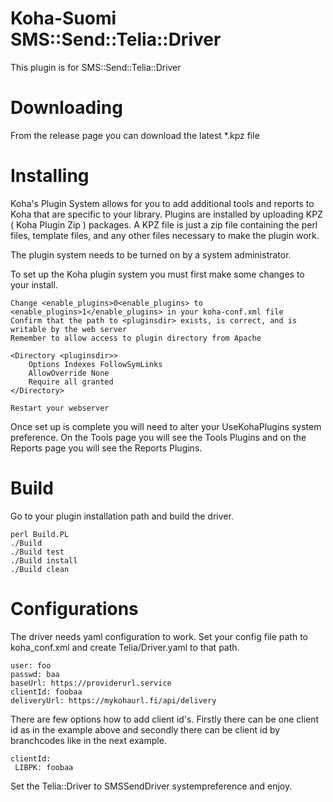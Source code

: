 # Koha-Suomi SMS::Send::Telia::Driver

This plugin is for SMS::Send::Telia::Driver

# Downloading

From the release page you can download the latest \*.kpz file

# Installing

Koha's Plugin System allows for you to add additional tools and reports to Koha that are specific to your library. Plugins are installed by uploading KPZ ( Koha Plugin Zip ) packages. A KPZ file is just a zip file containing the perl files, template files, and any other files necessary to make the plugin work.

The plugin system needs to be turned on by a system administrator.

To set up the Koha plugin system you must first make some changes to your install.

    Change <enable_plugins>0<enable_plugins> to <enable_plugins>1</enable_plugins> in your koha-conf.xml file
    Confirm that the path to <pluginsdir> exists, is correct, and is writable by the web server
    Remember to allow access to plugin directory from Apache

    <Directory <pluginsdir>>
        Options Indexes FollowSymLinks
        AllowOverride None
        Require all granted
    </Directory>

    Restart your webserver

Once set up is complete you will need to alter your UseKohaPlugins system preference. On the Tools page you will see the Tools Plugins and on the Reports page you will see the Reports Plugins.

# Build

Go to your plugin installation path and build the driver.

    perl Build.PL
    ./Build
    ./Build test
    ./Build install
    ./Build clean

# Configurations

The driver needs yaml configuration to work. Set your config file path to koha_conf.xml and create Telia/Driver.yaml to that path.

    user: foo
    passwd: baa
    baseUrl: https://providerurl.service
    clientId: foobaa
    deliveryUrl: https://mykohaurl.fi/api/delivery

There are few options how to add client id's. Firstly there can be one client id as in the example above and secondly there can be client id by branchcodes like in the next example.

    clientId:
     LIBPK: foobaa

Set the Telia::Driver to SMSSendDriver systempreference and enjoy.
